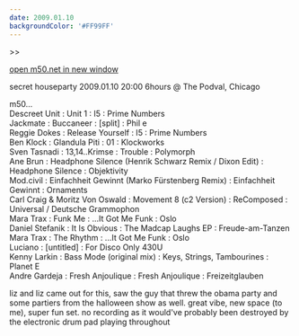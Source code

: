 ```yaml
---
date: 2009.01.10
backgroundColor: '#FF99FF'
---
```


\>>

[open m50.net in new window](http://m50.net/)  


secret houseparty 2009.01.10 20:00 6hours @ The Podval, Chicago  


m50...  
Descreet Unit : Unit 1 : I5 : Prime Numbers  
Jackmate : Buccaneer : \[split\] : Phil e  
Reggie Dokes : Release Yourself : I5 : Prime Numbers  
Ben Klock : Glandula Piti : 01 : Klockworks  
Sven Tasnadi : 13,14..Krimse : Trouble : Polymorph  
Ane Brun : Headphone Silence (Henrik Schwarz Remix / Dixon Edit) : Headphone Silence : Objektivity  
Mod.civil : Einfachheit Gewinnt (Marko Fürstenberg Remix) : Einfachheit Gewinnt : Ornaments  
Carl Craig & Moritz Von Oswald : Movement 8 (c2 Version) : ReComposed : Universal / Deutsche Grammophon  
Mara Trax : Funk Me : ...It Got Me Funk : Oslo  
Daniel Stefanik : It Is Obvious : The Madcap Laughs EP : Freude-am-Tanzen  
Mara Trax : The Rhythm : ...It Got Me Funk : Oslo  
Luciano : \[untitled\] : For Disco Only 430U  
Kenny Larkin : Bass Mode (original mix) : Keys, Strings, Tambourines : Planet E  
Andre Gardeja : Fresh Anjoulique : Fresh Anjoulique : Freizeitglauben  

liz and liz came out for this, saw the guy that threw the obama party and some partiers from the halloween show as well. great vibe, new space (to me), super fun set. no recording as it would've probably been destroyed by the electronic drum pad playing throughout